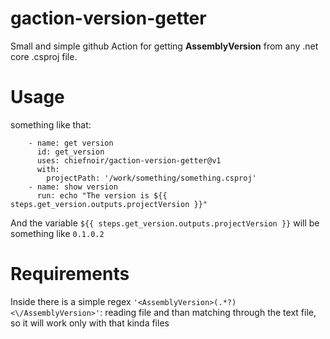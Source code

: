# gaction-version-getter
Small and simple github Action for getting **AssemblyVersion** from any .net core .csproj file.

# Usage
something like that:
```
    - name: get version
      id: get_version
      uses: chiefnoir/gaction-version-getter@v1
      with:
        projectPath: '/work/something/something.csproj'
    - name: show version
      run: echo "The version is ${{ steps.get_version.outputs.projectVersion }}"
```
    
And the variable `${{ steps.get_version.outputs.projectVersion }}` will be something like `0.1.0.2`

# Requirements
Inside there is a simple regex `'<AssemblyVersion>(.*?)<\/AssemblyVersion>'`: reading file and than matching through the text file, so it will work only with that kinda files
